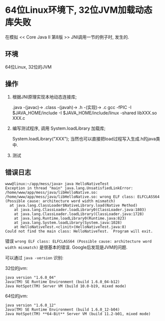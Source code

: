 64位Linux环境下, 32位JVM加载动态库失败
======================================

在模拟 << Core Java II 第8版 >> JNI调用一节的例子时, 发生的.

## 环境

64位Linux, 32位的JVM

## 操作

1. 根据JNI原理实现本地动态连接库;
    
    .java -(javac)-> .class -(javah)-> .h -(实现)-> .c
    gcc -fPIC -I $JAVA_HOME/include -I $JAVA_HOME/include/linux -shared libXXX.so XXX.c

2. 编写测试程序, 调用 System.loadLibrary 加载库;

    System.loadLibrary("XXX");
    当然也可以直接把load过程写入生成.h的java类中.
    
3. 测试

## 错误日志

    www@linux:~/app/mess/java> java HelloNativeTest
    Exception in thread "main" java.lang.UnsatisfiedLinkError: /home/www/app/mess/java/libHelloNative.so: /home/www/app/mess/java/libHelloNative.so: wrong ELF class: ELFCLASS64 (Possible cause: architecture word width mismatch)
      at java.lang.ClassLoader$NativeLibrary.load(Native Method)
    	at java.lang.ClassLoader.loadLibrary0(ClassLoader.java:1803)
    	at java.lang.ClassLoader.loadLibrary(ClassLoader.java:1728)
    	at java.lang.Runtime.loadLibrary0(Runtime.java:823)
    	at java.lang.System.loadLibrary(System.java:1028)
    	at HelloNativeTest.<clinit>(HelloNativeTest.java:8)
    Could not find the main class: HelloNativeTest.  Program will exit.
    
错误 `wrong ELF class: ELFCLASS64 (Possible cause: architecture word width mismatch)` 是很基本的错误. Google后发现是JVM的问题.

可以通过 `java -version` 识别:

32位的jvm:

    java version "1.6.0_04"
    Java(TM) SE Runtime Environment (build 1.6.0_04-b12)
    Java HotSpot(TM) Server VM (build 10.0-b19, mixed mode)
  
64位的jvm:

    java version "1.6.0_12"
    Java(TM) SE Runtime Environment (build 1.6.0_12-b04)
    Java HotSpot(TM) **64-Bit** Server VM (build 11.2-b01, mixed mode)
